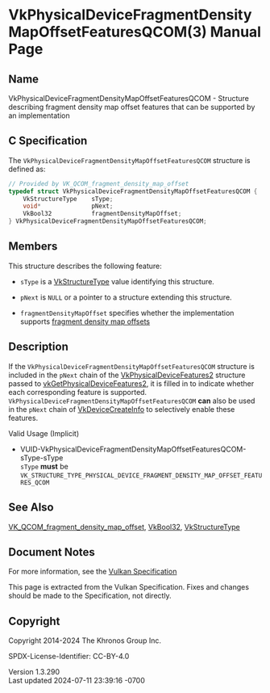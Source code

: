 # VkPhysicalDeviceFragmentDensityMapOffsetFeaturesQCOM(3) Manual Page

## Name

VkPhysicalDeviceFragmentDensityMapOffsetFeaturesQCOM - Structure
describing fragment density map offset features that can be supported by
an implementation



## <a href="#_c_specification" class="anchor"></a>C Specification

The `VkPhysicalDeviceFragmentDensityMapOffsetFeaturesQCOM` structure is
defined as:

``` c
// Provided by VK_QCOM_fragment_density_map_offset
typedef struct VkPhysicalDeviceFragmentDensityMapOffsetFeaturesQCOM {
    VkStructureType    sType;
    void*              pNext;
    VkBool32           fragmentDensityMapOffset;
} VkPhysicalDeviceFragmentDensityMapOffsetFeaturesQCOM;
```

## <a href="#_members" class="anchor"></a>Members

This structure describes the following feature:

- `sType` is a [VkStructureType](https://registry.khronos.org/vulkan/specs/1.3-extensions/man/html/VkStructureType.html) value identifying
  this structure.

- `pNext` is `NULL` or a pointer to a structure extending this
  structure.

- <span id="features-fragmentDensityMapOffset"></span>
  `fragmentDensityMapOffset` specifies whether the implementation
  supports <a
  href="https://registry.khronos.org/vulkan/specs/1.3-extensions/html/vkspec.html#renderpass-fragmentdensitymapoffsets"
  target="_blank" rel="noopener">fragment density map offsets</a>

## <a href="#_description" class="anchor"></a>Description

If the `VkPhysicalDeviceFragmentDensityMapOffsetFeaturesQCOM` structure
is included in the `pNext` chain of the
[VkPhysicalDeviceFeatures2](https://registry.khronos.org/vulkan/specs/1.3-extensions/man/html/VkPhysicalDeviceFeatures2.html) structure
passed to
[vkGetPhysicalDeviceFeatures2](https://registry.khronos.org/vulkan/specs/1.3-extensions/man/html/vkGetPhysicalDeviceFeatures2.html), it is
filled in to indicate whether each corresponding feature is supported.
`VkPhysicalDeviceFragmentDensityMapOffsetFeaturesQCOM` **can** also be
used in the `pNext` chain of
[VkDeviceCreateInfo](https://registry.khronos.org/vulkan/specs/1.3-extensions/man/html/VkDeviceCreateInfo.html) to selectively enable
these features.

Valid Usage (Implicit)

- <a
  href="#VUID-VkPhysicalDeviceFragmentDensityMapOffsetFeaturesQCOM-sType-sType"
  id="VUID-VkPhysicalDeviceFragmentDensityMapOffsetFeaturesQCOM-sType-sType"></a>
  VUID-VkPhysicalDeviceFragmentDensityMapOffsetFeaturesQCOM-sType-sType  
  `sType` **must** be
  `VK_STRUCTURE_TYPE_PHYSICAL_DEVICE_FRAGMENT_DENSITY_MAP_OFFSET_FEATURES_QCOM`

## <a href="#_see_also" class="anchor"></a>See Also

[VK_QCOM_fragment_density_map_offset](https://registry.khronos.org/vulkan/specs/1.3-extensions/man/html/VK_QCOM_fragment_density_map_offset.html),
[VkBool32](https://registry.khronos.org/vulkan/specs/1.3-extensions/man/html/VkBool32.html), [VkStructureType](https://registry.khronos.org/vulkan/specs/1.3-extensions/man/html/VkStructureType.html)

## <a href="#_document_notes" class="anchor"></a>Document Notes

For more information, see the <a
href="https://registry.khronos.org/vulkan/specs/1.3-extensions/html/vkspec.html#VkPhysicalDeviceFragmentDensityMapOffsetFeaturesQCOM"
target="_blank" rel="noopener">Vulkan Specification</a>

This page is extracted from the Vulkan Specification. Fixes and changes
should be made to the Specification, not directly.

## <a href="#_copyright" class="anchor"></a>Copyright

Copyright 2014-2024 The Khronos Group Inc.

SPDX-License-Identifier: CC-BY-4.0

Version 1.3.290  
Last updated 2024-07-11 23:39:16 -0700
